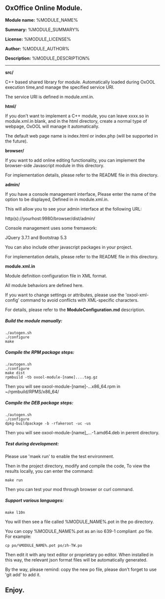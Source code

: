 ## OxOffice Online Module.

**Module name:** %MODULE_NAME%

**Summary:** %MODULE_SUMMARY%

**License:** %MODULE_LICENSE%

**Author:** %MODULE_AUTHOR%

**Description:** %MODULE_DESCRIPTION%

--------------------------------------------

**src/**

C++ based shared library for module. Automatically loaded during OxOOL execution time,and manage the specified service URI.

The service URI is defined in module.xml.in.

**html/**

If you don't want to implement a C++ module, you can leave <load>xxxx.so<load> in module.xml.in blank, and in the html directory, create a normal type of webpage, OxOOL will manage it automatically.

The default web page name is index.html or index.php (will be supported in the future).

**browser/**

If you want to add online editing functionality, you can implement the browser-side Javascript module in this directory.

For implementation details, please refer to the README file in this directory.

**admin/**

If you have a console management interface, Please enter the name of the option to be displayed, Defined in <adminItem> in module.xml.in.

This will allow you to see your admin interface at the following URL:

http(s)://yourhost:9980/browser/dist/admin/

Console management uses some fremawork:

JQuery 3.7.1 and Bootstrap 5.3

You can also include other javascript packages in your project.

For implementation details, please refer to the README file in this directory.

**module.xml.in**

Module definition configuration file in XML format.

All module behaviors are defined here.

If you want to change settings or attributes, please use the 'oxool-xml-config' command to avoid conflicts with XML-specific characters.

For details, please refer to the __ModuleConfiguration.md__ description.

##### __Build the module manually:__

```
./autogen.sh
./configure
make
```

##### __Compile the RPM package steps:__

```
./autogen.sh
./configure
make dist
rpmbuild -tb oxool-module-[name]....tag.gz
```

Then you will see oxool-module-[name]-...x86_64.rpm in \~/rpmbuild/RPMS/x86_64/

##### __Compile the DEB package steps:__

```
./autogen.sh
./configure
dpkg-buildpackage -b -rfakeroot -uc -us
```

Then you will see oxool-module-[name]\_...-1.amd64.deb in perent directory.

##### __Test during development:__

Please use 'maek run' to enable the test environment.

Then in the project directory, modify and compile the code, To view the results locally, you can enter the command:

```
make run
```

Then you can test your mod through browser or curl command.

##### __Support various languages:__

```
make l10n
```

You will then see a file called %MODULE_NAME%.pot in the po directory.

You can copy %MODULE_NAME%.pot as an iso 639-1 compliant .po file. For example:
```
cp po/%MODULE_NAME%.pot po/zh-TW.po
```

Then edit it with any text editor or proprietary po editor.
When installed in this way, the relevant json format files will be automatically generated.

By the way, please remind: copy the new po file, please don't forget to use 'git add' to add it.

## Enjoy.
